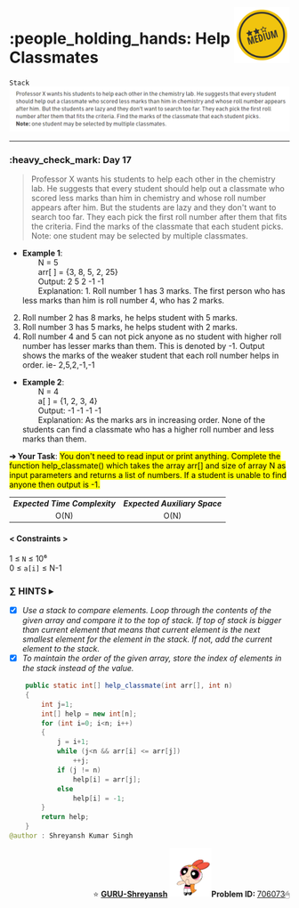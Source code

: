 <img align='right' src="https://github.com/guru-shreyansh/GeeksforGeeks-30-Days-of-Code/blob/main/!DOC!/Medium%232.png" width="100">
<h1>:people_holding_hands: Help Classmates</h1>

`Stack`
<img align='centre' src="https://github.com/guru-shreyansh/GeeksforGeeks-30-Days-of-Code/blob/main/Day%3C17%3E/D17.png">
________________________________________________________________________________________________________________________________________________________
<h3>:heavy_check_mark: Day 17</h3>
<blockquote>Professor X wants his students to help each other in the chemistry lab. He suggests that every student should help out a classmate who scored less marks than him in chemistry and whose roll number appears after him. But the students are lazy and they don't want to search too far. They each pick the first roll number after them that fits the criteria. Find the marks of the classmate that each student picks.
Note: one student may be selected by multiple classmates.</blockquote>

* **Example 1**:<br>
&emsp;&emsp;N = 5<br>
&emsp;&emsp;arr[ ] = {3, 8, 5, 2, 25}<br>
&emsp;&emsp;Output: 2 5 2 -1 -1<br>
&emsp;&emsp;Explanation: 1. Roll number 1 has 3 marks. The first person who has less marks than him is roll number 4, who has 2 marks.
2. Roll number 2 has 8 marks, he helps student with 5 marks.
3. Roll number 3 has 5 marks, he helps student with 2 marks.
4. Roll number 4 and 5 can not pick anyone as no student with higher roll number has lesser marks than them. This is denoted by -1.
Output shows the marks of the weaker student that each roll number helps in order. ie- 2,5,2,-1,-1<br>
* **Example 2**:<br>
&emsp;&emsp;N = 4<br>
&emsp;&emsp;a[ ] = {1, 2, 3, 4}<br>
&emsp;&emsp;Output: -1 -1 -1 -1<br>
&emsp;&emsp;Explanation: As the marks ars in increasing order. None of the students can find a classmate who has a higher roll number and less marks than them.<br>

**➔ Your Task**:
<mark>You don't need to read input or print anything. Complete the function help_classmate() which takes the array arr[] and size of array N as input parameters and returns a list of numbers. If a student is unable to find anyone then output is -1.</mark>

<table align="center">
      <tr><td><em><b>Expected Time Complexity</td> <td><em><b>Expected Auxiliary Space</td></tr>
      <tr><td align="center">O(N)</td> <td align="center">O(N)</td></tr>
</table>

#### < Constraints >
1  ≤ ` N ` ≤  10⁶<br>
0  ≤ ` a[i] ` ≤  N-1

###      ∑ HINTS ▸
- [x] _Use a stack to compare elements. Loop through the contents of the given array and compare it to the top of stack. If top of stack is bigger than current element that means that current element is the next smallest element for the element in the stack. If not, add the current element to the stack._
- [x] _To maintain the order of the given array, store the index of elements in the stack instead of the value._
```java
    public static int[] help_classmate(int arr[], int n) 
	{
	    int j=1;
	    int[] help = new int[n];
	    for (int i=0; i<n; i++)
	    {
	        j = i+1;
	        while (j<n && arr[i] <= arr[j])
	            ++j;
	        if (j != n)
	            help[i] = arr[j];
	        else 
	            help[i] = -1;
	    }
	    return help;
	}
@author : Shreyansh Kumar Singh
```
<p align="right"> ⭐️ <a href="https://github.com/GURU-Shreyansh" target="_blank"> <b>GURU-Shreyansh</b></a>
      <img src="https://github.com/guru-shreyansh/GeeksforGeeks-30-Days-of-Code/blob/main/!DOC!/GIF--Happy-Powerpuff-Girls-Qakyyrk1IKwuK8YtQ6.gif" width="75"><b>Problem ID: </b><a href="https://practice.geeksforgeeks.org/problems/fab3dbbdce746976ba35c7b9b24afde40eae5a04/1/?track=30-DOC-day-17&batchId=320" align="left">706073</a>🖱</p>
<!--
#GURU ツ
-->
